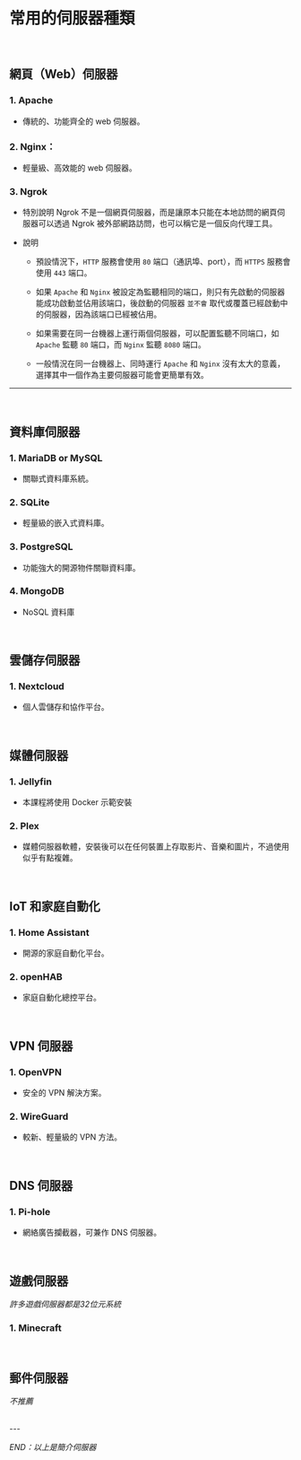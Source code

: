 # 常用的伺服器種類

</br>

## 網頁（Web）伺服器

### 1. Apache

- 傳統的、功能齊全的 web 伺服器。

### 2. Nginx：

- 輕量級、高效能的 web 伺服器。

### 3. Ngrok

- 特別說明 Ngrok 不是一個網頁伺服器，而是讓原本只能在本地訪問的網頁伺服器可以透過 Ngrok 被外部網路訪問，也可以稱它是一個反向代理工具。
- 說明

  - 預設情況下，`HTTP` 服務會使用 `80` 端口（通訊埠、port），而 `HTTPS` 服務會使用 `443` 端口。
  - 如果 `Apache` 和 `Nginx` 被設定為監聽相同的端口，則只有先啟動的伺服器能成功啟動並佔用該端口，後啟動的伺服器 `並不會` 取代或覆蓋已經啟動中的伺服器，因為該端口已經被佔用。
  
  - 如果需要在同一台機器上運行兩個伺服器，可以配置監聽不同端口，如 `Apache` 監聽 `80` 端口，而 `Nginx` 監聽 `8080` 端口。
  
  - 一般情況在同一台機器上、同時運行 `Apache` 和 `Nginx` 沒有太大的意義，選擇其中一個作為主要伺服器可能會更簡單有效。

---

</br>

## 資料庫伺服器

### 1. MariaDB or MySQL

- 關聯式資料庫系統。

### 2. SQLite

- 輕量級的嵌入式資料庫。

### 3. PostgreSQL

- 功能強大的開源物件關聯資料庫。

### 4. MongoDB

- NoSQL 資料庫

</br>

## 雲儲存伺服器

### 1. Nextcloud

- 個人雲儲存和協作平台。

</br>

## 媒體伺服器

### 1. Jellyfin

- 本課程將使用 Docker 示範安裝

### 2. Plex

- 媒體伺服器軟體，安裝後可以在任何裝置上存取影片、音樂和圖片，不過使用似乎有點複雜。

</br>

## IoT 和家庭自動化

### 1. Home Assistant

- 開源的家庭自動化平台。

### 2. openHAB

- 家庭自動化總控平台。

</br>

## VPN 伺服器

### 1. OpenVPN

- 安全的 VPN 解決方案。

### 2. WireGuard

- 較新、輕量級的 VPN 方法。

</br>

## DNS 伺服器

### 1. Pi-hole

- 網絡廣告攔截器，可兼作 DNS 伺服器。

</br>

## 遊戲伺服器

*許多遊戲伺服器都是32位元系統*

### 1. Minecraft

</br>

## 郵件伺服器

*不推薦*

</br>
---

_END：以上是簡介伺服器_

